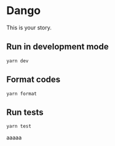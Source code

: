 # Dango

This is your story.

## Run in development mode

```
yarn dev
```

## Format codes

```
yarn format
```

## Run tests

```
yarn test
```

aaaaa